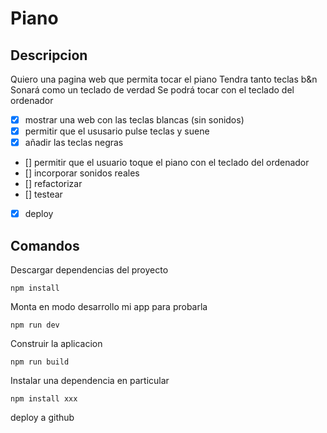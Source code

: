 # Piano 

## Descripcion
Quiero una pagina web que permita tocar el piano
Tendra tanto teclas b&n
Sonará como un teclado de verdad
Se podrá tocar con el teclado del ordenador

- [x] mostrar una web con las teclas blancas (sin sonidos)
- [x] permitir que el ususario pulse teclas y suene
- [x] añadir las teclas negras
- [] permitir que el usuario toque el piano con el teclado del ordenador
- [] incorporar sonidos reales
- [] refactorizar
- [] testear
- [x] deploy

## Comandos
Descargar dependencias del proyecto
```
npm install
```

Monta en modo desarrollo mi app para probarla
```
npm run dev
```
Construir la aplicacion
```
npm run build
```
Instalar una dependencia en particular
```
npm install xxx
```
deploy a github
```





